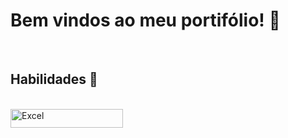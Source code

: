 <h1>Bem vindos ao meu portifólio! 👋</h1> 
<BR>
<h2>Habilidades 🎯</h2>
<BR>
<img align="center" alt="Excel" height="30" width="180" src="https://img.shields.io/badge/Microsoft_Excel-217346?style=for-the-badge&logo=microsoft-excel&logoColor=white">

